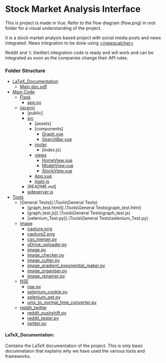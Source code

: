 # Stock Market Analysis Interface

This is project is made in Vue.
Refer to the flow diagram (flow.png) in root folder for a visual understanding of the project.

It is a stock market analysis based project with social media posts and news integrated. News integration to be done using [ \</newscatcher> ](https://newscatcherapi.com/)

Reddit and 𝕏 (twitter) integration code is ready and will work and can be integrated as soon as the companies change their API rules.

### Folder Structure

* [LaTeX_Documentation](#latex_documentation)
  * [Main doc.pdf](.\LaTeX_Documentation\Main_doc.pdf")
* [Main Code](#main-code)
  * [Flask](#flask)
    * [app.py](#app.py)
  * [iiscproj](#iiscproj)
    * [public]
    * [src](/Main%20Code/iiscproj/src)
      * [assets]
      * [components]
        * [Graph.vue](#graph.vue)
        * [SearchBar.vue](#searchbar.vue)
      * [router](#router)
        * [index.js]
      * [views](#views)
        * [HomeView.vue](#homeview.vue)
        * [ModelView.vue](#modelview.vue)
        * [StockView.vue](#stockview.vue)
      * [App.vue](#app.vue)
      * [main.js](#main.js)
    * [README.md]
    * [sideserver.js](#sideserver.js)
* [Tools](#tools)
  * [General Tests](.\Tools\General Tests)
    * [graph_test.html](.\Tools\General Tests\graph_test.html)
    * [graph_test.js](.\Tools\General Tests\graph_test.js)
    * [selenium_Test.py](.\Tools\General Tests\selenium_Test.py)
  * [image](.\Tools\image)
    * [capture.png](.\Tools\image\capture.png)
    * [capture2.png](.\Tools\image\capture2.png)
    * [csv_merger.py](.\Tools\image\csv_merger.py)
    * [gDrive_uploader.py](.\Tools\image\gDrive_uploader.py)
    * [image.py](.\Tools\image\image.py)
    * [image_checker.py](.\Tools\image\image_checker.py)
    * [image_cutter.py](.\Tools\image\image_cutter.py)
    * [image_gradient_exponential_maker.py](.\Tools\image\image_gradient_exponential_maker.py)
    * [image_organiser.py](.\Tools\image\image_organiser.py)
    * [image_renamer.py](.\Tools\image\image_renamer.py)
  * [NSE](.\Tools\NSE)
    * [nse.py](.\Tools\NSE\nse.py)
    * [selenium_cookie.py](.\Tools\NSE\selenium_cookie.py)
    * [selenium_get.py](.\Tools\NSE\selenium_get.py)
    * [unix_to_normal_time_converter.py](.\Tools\NSE\unix_to_normal_time_converter.py)
  * [reddit_twitter](.\Tools\reddit_twitter)
    * [reddit_pushshift.py](.\Tools\reddit_twitter\reddit_pushshift.py)
    * [reddit_tester.py](.\Tools\reddit_twitter\reddit_tester.py)
    * [twitter.py](.\Tools\reddit_twitter\twitter.py)

#### LaTeX_Documentation:
Contains the LaTeX documentation of the project. This is only basic documnetaion that explains why we have used the various tools and frameworks.